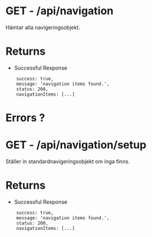 # GET - /api/navigation
Hämtar alla navigeringsobjekt.
# Returns
* Successful Response
```
    success: true,
    message: 'navigation items found.',
    status: 200,
    navigationItems: [...]
```
# Errors <INTE KLAR try catch kanske>?

# GET - /api/navigation/setup
Ställer in standardnavigeringsobjekt om inga finns.

# Returns
* Successful Response
```
    success: true,
    message: 'navigation items found.',
    status: 200,
    navigationItems: [...]
```